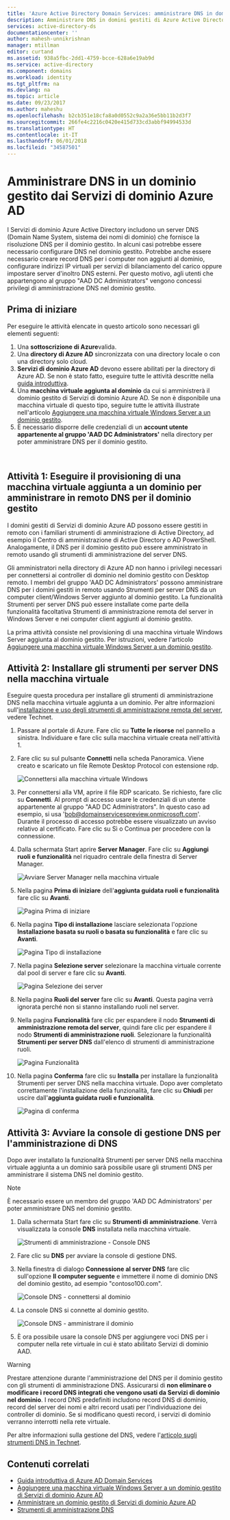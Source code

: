 ```yaml
---
title: 'Azure Active Directory Domain Services: amministrare DNS in domini gestiti | Documentazione Microsoft'
description: Amministrare DNS in domini gestiti di Azure Active Directory Domain Services
services: active-directory-ds
documentationcenter: ''
author: mahesh-unnikrishnan
manager: mtillman
editor: curtand
ms.assetid: 938a5fbc-2dd1-4759-bcce-628a6e19ab9d
ms.service: active-directory
ms.component: domains
ms.workload: identity
ms.tgt_pltfrm: na
ms.devlang: na
ms.topic: article
ms.date: 09/23/2017
ms.author: maheshu
ms.openlocfilehash: b2cb351e18cfa8a0d0552c9a2a36e5bb11b2d3f7
ms.sourcegitcommit: 266fe4c2216c0420e415d733cd3abbf94994533d
ms.translationtype: HT
ms.contentlocale: it-IT
ms.lasthandoff: 06/01/2018
ms.locfileid: "34587501"
---
```

# <a name="administer-dns-on-an-azure-ad-domain-services-managed-domain"></a>Amministrare DNS in un dominio gestito dai Servizi di dominio Azure AD
I Servizi di dominio Azure Active Directory includono un server DNS (Domain Name System, sistema dei nomi di dominio) che fornisce la risoluzione DNS per il dominio gestito. In alcuni casi potrebbe essere necessario configurare DNS nel dominio gestito. Potrebbe anche essere necessario creare record DNS per i computer non aggiunti al dominio, configurare indirizzi IP virtuali per servizi di bilanciamento del carico oppure impostare server d'inoltro DNS esterni. Per questo motivo, agli utenti che appartengono al gruppo "AAD DC Administrators" vengono concessi privilegi di amministrazione DNS nel dominio gestito.

## <a name="before-you-begin"></a>Prima di iniziare
Per eseguire le attività elencate in questo articolo sono necessari gli elementi seguenti:

1. Una **sottoscrizione di Azure**valida.
2. Una **directory di Azure AD** sincronizzata con una directory locale o con una directory solo cloud.
3. **Servizi di dominio Azure AD** devono essere abilitati per la directory di Azure AD. Se non è stato fatto, eseguire tutte le attività descritte nella [guida introduttiva](active-directory-ds-getting-started.md).
4. Una **macchina virtuale aggiunta al dominio** da cui si amministrerà il dominio gestito di Servizi di dominio Azure AD. Se non è disponibile una macchina virtuale di questo tipo, seguire tutte le attività illustrate nell'articolo [Aggiungere una macchina virtuale Windows Server a un dominio gestito](active-directory-ds-admin-guide-join-windows-vm.md).
5. È necessario disporre delle credenziali di un **account utente appartenente al gruppo 'AAD DC Administrators'** nella directory per poter amministrare DNS per il dominio gestito.

<br>

## <a name="task-1---provision-a-domain-joined-virtual-machine-to-remotely-administer-dns-for-the-managed-domain"></a>Attività 1: Eseguire il provisioning di una macchina virtuale aggiunta a un dominio per amministrare in remoto DNS per il dominio gestito
I domini gestiti di Servizi di dominio Azure AD possono essere gestiti in remoto con i familiari strumenti di amministrazione di Active Directory, ad esempio il Centro di amministrazione di Active Directory o AD PowerShell. Analogamente, il DNS per il dominio gestito può essere amministrato in remoto usando gli strumenti di amministrazione del server DNS.

Gli amministratori nella directory di Azure AD non hanno i privilegi necessari per connettersi ai controller di dominio nel dominio gestito con Desktop remoto. I membri del gruppo 'AAD DC Administrators' possono amministrare DNS per i domini gestiti in remoto usando Strumenti per server DNS da un computer client/Windows Server aggiunto al dominio gestito. La funzionalità Strumenti per server DNS può essere installate come parte della funzionalità facoltativa Strumenti di amministrazione remota del server in Windows Server e nei computer client aggiunti al dominio gestito.

La prima attività consiste nel provisioning di una macchina virtuale Windows Server aggiunta al dominio gestito. Per istruzioni, vedere l'articolo [Aggiungere una macchina virtuale Windows Server a un dominio gestito](active-directory-ds-admin-guide-join-windows-vm.md).

## <a name="task-2---install-dns-server-tools-on-the-virtual-machine"></a>Attività 2: Installare gli strumenti per server DNS nella macchina virtuale
Eseguire questa procedura per installare gli strumenti di amministrazione DNS nella macchina virtuale aggiunta a un dominio. Per altre informazioni sull'[installazione e uso degli strumenti di amministrazione remota del server](https://technet.microsoft.com/library/hh831501.aspx), vedere Technet.

1. Passare al portale di Azure. Fare clic su **Tutte le risorse** nel pannello a sinistra. Individuare e fare clic sulla macchina virtuale creata nell'attività 1.
2. Fare clic su sul pulsante **Connetti** nella scheda Panoramica. Viene creato e scaricato un file Remote Desktop Protocol con estensione rdp.

    ![Connettersi alla macchina virtuale Windows](./media/active-directory-domain-services-admin-guide/connect-windows-vm.png)
3. Per connettersi alla VM, aprire il file RDP scaricato. Se richiesto, fare clic su **Connetti**. Al prompt di accesso usare le credenziali di un utente appartenente al gruppo "AAD DC Administrators". In questo caso ad esempio, si usa 'bob@domainservicespreview.onmicrosoft.com'. Durante il processo di accesso potrebbe essere visualizzato un avviso relativo al certificato. Fare clic su Sì o Continua per procedere con la connessione.

4. Dalla schermata Start aprire **Server Manager**. Fare clic su **Aggiungi ruoli e funzionalità** nel riquadro centrale della finestra di Server Manager.

    ![Avviare Server Manager nella macchina virtuale](./media/active-directory-domain-services-admin-guide/install-rsat-server-manager.png)
5. Nella pagina **Prima di iniziare** dell'**aggiunta guidata ruoli e funzionalità** fare clic su **Avanti**.

    ![Pagina Prima di iniziare](./media/active-directory-domain-services-admin-guide/install-rsat-server-manager-add-roles-begin.png)
6. Nella pagina **Tipo di installazione** lasciare selezionata l'opzione **Installazione basata su ruoli o basata su funzionalità** e fare clic su **Avanti**.

    ![Pagina Tipo di installazione](./media/active-directory-domain-services-admin-guide/install-rsat-server-manager-add-roles-type.png)
7. Nella pagina **Selezione server** selezionare la macchina virtuale corrente dal pool di server e fare clic su **Avanti**.

    ![Pagina Selezione dei server](./media/active-directory-domain-services-admin-guide/install-rsat-server-manager-add-roles-server.png)
8. Nella pagina **Ruoli del server** fare clic su **Avanti**. Questa pagina verrà ignorata perché non si stanno installando ruoli nel server.
9. Nella pagina **Funzionalità** fare clic per espandere il nodo **Strumenti di amministrazione remota del server**, quindi fare clic per espandere il nodo **Strumenti di amministrazione ruoli**. Selezionare la funzionalità **Strumenti per server DNS** dall'elenco di strumenti di amministrazione ruoli.

    ![Pagina Funzionalità](./media/active-directory-domain-services-admin-guide/install-rsat-server-manager-add-roles-dns-tools.png)
10. Nella pagina **Conferma** fare clic su **Installa** per installare la funzionalità Strumenti per server DNS nella macchina virtuale. Dopo aver completato correttamente l'installazione della funzionalità, fare clic su **Chiudi** per uscire dall'**aggiunta guidata ruoli e funzionalità**.

    ![Pagina di conferma](./media/active-directory-domain-services-admin-guide/install-rsat-server-manager-add-roles-dns-confirmation.png)

## <a name="task-3---launch-the-dns-management-console-to-administer-dns"></a>Attività 3: Avviare la console di gestione DNS per l'amministrazione di DNS
Dopo aver installato la funzionalità Strumenti per server DNS nella macchina virtuale aggiunta a un dominio sarà possibile usare gli strumenti DNS per amministrare il sistema DNS nel dominio gestito.

> [!NOTE]
> È necessario essere un membro del gruppo 'AAD DC Administrators' per poter amministrare DNS nel dominio gestito.
>
>

1. Dalla schermata Start fare clic su **Strumenti di amministrazione**. Verrà visualizzata la console **DNS** installata nella macchina virtuale.

    ![Strumenti di amministrazione - Console DNS](./media/active-directory-domain-services-admin-guide/install-rsat-dns-tools-installed.png)
2. Fare clic su **DNS** per avviare la console di gestione DNS.
3. Nella finestra di dialogo **Connessione al server DNS** fare clic sull'opzione **Il computer seguente** e immettere il nome di dominio DNS del dominio gestito, ad esempio "contoso100.com".

    ![Console DNS - connettersi al dominio](./media/active-directory-domain-services-admin-guide/dns-console-connect-to-domain.png)
4. La console DNS si connette al dominio gestito.

    ![Console DNS - amministrare il dominio](./media/active-directory-domain-services-admin-guide/dns-console-managed-domain.png)
5. È ora possibile usare la console DNS per aggiungere voci DNS per i computer nella rete virtuale in cui è stato abilitato Servizi di dominio AAD.

> [!WARNING]
> Prestare attenzione durante l'amministrazione del DNS per il dominio gestito con gli strumenti di amministrazione DNS. Assicurarsi di **non eliminare o modificare i record DNS integrati che vengono usati da Servizi di dominio nel dominio**. I record DNS predefiniti includono record DNS di dominio, record del server dei nomi e altri record usati per l'individuazione dei controller di dominio. Se si modificano questi record, i servizi di dominio verranno interrotti nella rete virtuale.
>
>

Per altre informazioni sulla gestione del DNS, vedere l'[articolo sugli strumenti DNS in Technet](https://technet.microsoft.com/library/cc753579.aspx).

## <a name="related-content"></a>Contenuti correlati
* [Guida introduttiva di Azure AD Domain Services](active-directory-ds-getting-started.md)
* [Aggiungere una macchina virtuale Windows Server a un dominio gestito di Servizi di dominio Azure AD](active-directory-ds-admin-guide-join-windows-vm.md)
* [Amministrare un dominio gestito di Servizi di dominio Azure AD](active-directory-ds-admin-guide-administer-domain.md)
* [Strumenti di amministrazione DNS](https://technet.microsoft.com/library/cc753579.aspx)

